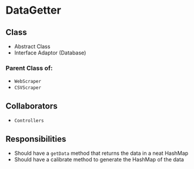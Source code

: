 # DataGetter

## Class
* Abstract Class
* Interface Adaptor (Database)
### Parent Class of:
* `WebScraper`
* `CSVScraper`

## Collaborators
* `Controllers`

## Responsibilities
* Should have a `getData` method that returns the data in a neat HashMap
* Should have a calibrate method to generate the HashMap of the data

